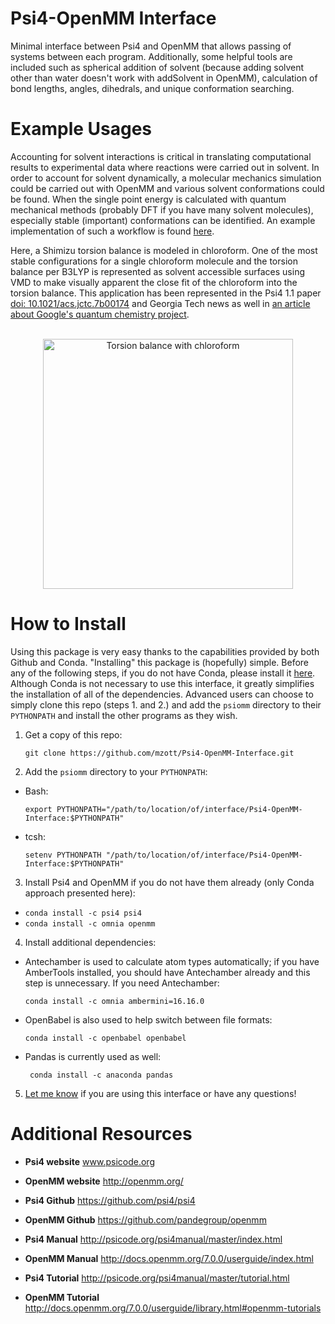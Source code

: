 Psi4-OpenMM Interface
=====================
Minimal interface between Psi4 and OpenMM that allows passing of systems between each program. Additionally, some helpful tools are included such as spherical addition of solvent (because adding solvent other than water doesn't work with addSolvent in OpenMM), calculation of bond lengths, angles, dihedrals, and unique conformation searching. 

Example Usages
==============
Accounting for solvent interactions is critical in translating computational results to experimental data where reactions were carried out in solvent. In order to account for solvent dynamically, a molecular mechanics simulation could be carried out with OpenMM and various solvent conformations could be found. When the single point energy is calculated with quantum mechanical methods (probably DFT if you have many solvent molecules), especially stable (important) conformations can be identified. An example implementation of such a workflow is found [here](https://github.com/mzott/Psi4-OpenMM-Interface/blob/master/tests/workflow_model.py). 

Here, a Shimizu torsion balance is modeled in chloroform. One of the most stable configurations for a single chloroform molecule and the torsion balance per B3LYP is represented as solvent accessible surfaces using VMD to make visually apparent the close fit of the chloroform into the torsion balance. This application has been represented in the Psi4 1.1 paper [doi: 10.1021/acs.jctc.7b00174](http://dx.doi.org/10.1021/acs.jctc.7b00174) and Georgia Tech news as well in [an article about Google's quantum chemistry project](https://www.cos.gatech.edu/hg/item/598564 "GT CoS News").

<p align="center">

<br>
<img src="https://github.com/mzott/Psi4-OpenMM-Interface/blob/master/media/open_1_minE_surface.png" alt="Torsion balance with chloroform" height=400> <br>
</p>

How to Install
==============
Using this package is very easy thanks to the capabilities provided by both Github and Conda. "Installing" this package is (hopefully) simple. Before any of the following steps, if you do not have Conda, please install it [here](https://www.anaconda.com/download/ "Conda"). Although Conda is not necessary to use this interface, it greatly simplifies the installation of all of the dependencies. Advanced users can choose to simply clone this repo (steps 1. and 2.) and add the ` psiomm ` directory to their ` PYTHONPATH ` and install the other programs as they wish.

1. Get a copy of this repo: 

    ` git clone https://github.com/mzott/Psi4-OpenMM-Interface.git `

2. Add the ` psiomm ` directory to your ` PYTHONPATH `:
* Bash: 

    ` export PYTHONPATH="/path/to/location/of/interface/Psi4-OpenMM-Interface:$PYTHONPATH" `
* tcsh: 

    ` setenv PYTHONPATH "/path/to/location/of/interface/Psi4-OpenMM-Interface:$PYTHONPATH" `
 
3. Install Psi4 and OpenMM if you do not have them already (only Conda approach presented here):
* ` conda install -c psi4 psi4 `
* ` conda install -c omnia openmm `

4. Install additional dependencies:
* Antechamber is used to calculate atom types automatically; if you have AmberTools installed, you should have Antechamber already and this step is unnecessary. If you need Antechamber:

    ` conda install -c omnia ambermini=16.16.0 `
* OpenBabel is also used to help switch between file formats:

    ` conda install -c openbabel openbabel `
* Pandas is currently used as well:

    `  conda install -c anaconda pandas `

5. [Let me know](mailto:mzott3@gatech.edu) if you are using this interface or have any questions!

Additional Resources
====================
* **Psi4 website**  www.psicode.org

* **OpenMM website** http://openmm.org/

* **Psi4 Github** https://github.com/psi4/psi4 

* **OpenMM Github** https://github.com/pandegroup/openmm

* **Psi4 Manual**  http://psicode.org/psi4manual/master/index.html

* **OpenMM Manual** http://docs.openmm.org/7.0.0/userguide/index.html

* **Psi4 Tutorial** http://psicode.org/psi4manual/master/tutorial.html

* **OpenMM Tutorial** http://docs.openmm.org/7.0.0/userguide/library.html#openmm-tutorials
